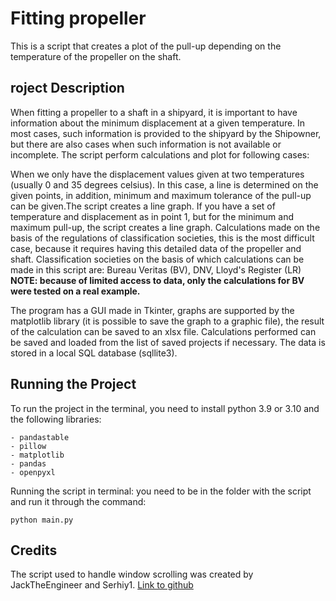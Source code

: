 # Fitting propeller 

This is a script that creates a plot of the pull-up depending on the temperature of the propeller on the shaft.

## roject Description

When fitting a propeller to a shaft in a shipyard, it is important to have information about the minimum displacement at a given temperature. In most cases, such information is provided to the shipyard by the Shipowner, but there are also cases when such information is not available or incomplete. The script perform calculations and plot for following cases:

When we only have the displacement values given at two temperatures (usually 0 and 35 degrees celsius). In this case, a line is determined on the given points, in addition, minimum and maximum tolerance of the  pull-up can be given.The script creates a line graph. 
If you have a set of temperature and displacement as in point 1, but for the minimum and maximum pull-up, the script creates a line graph. 
Calculations made on the basis of the regulations of classification societies, this is the most difficult case, because it requires having this detailed data of the propeller and shaft. Classification societies on the basis of which calculations can be made in this script are: Bureau Veritas (BV), DNV, Lloyd's Register (LR) 
**NOTE: because of limited access to data, only the calculations for BV were tested on a real example.**

The program has a GUI made in Tkinter, graphs are supported by the matplotlib library (it is possible to save the graph to a graphic file), the result of the calculation can be saved to an xlsx file. Calculations performed can be saved and loaded from the list of saved projects if necessary. The data is stored in a local SQL database (sqllite3).

## Running the Project

To run the project in the terminal, you need to install python 3.9 or 3.10 and the following libraries:
```
- pandastable 
- pillow 
- matplotlib
- pandas
- openpyxl
```

Running the script in terminal: you need to be in the folder with the script and run it through the command:

```
python main.py
```

## Credits
The script used to handle window scrolling was created by JackTheEngineer and Serhiy1. [Link to github](https://gist.github.com/JackTheEngineer/81df334f3dcff09fd19e4169dd560c59)
